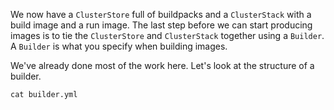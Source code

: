 We now have a `ClusterStore` full of buildpacks and a `ClusterStack` with a build image and a run image. The last step before we can start producing images is to tie the `ClusterStore` and `ClusterStack` together using a `Builder`. A `Builder` is what you specify when building images.

We've already done most of the work here. Let's look at the structure of a builder.

```execute
cat builder.yml
```


